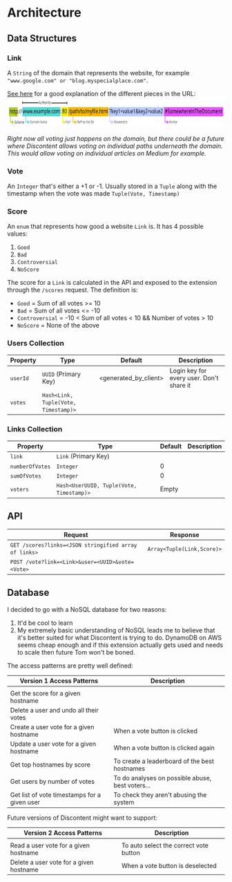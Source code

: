 # Architecture

## Data Structures

### Link

A `String` of the domain that represents the website, for example `"www.google.com" or "blog.myspecialplace.com"`.

[See here](https://developer.mozilla.org/en-US/docs/Learn/Common_questions/What_is_a_URL) for a good explanation of the different pieces in the URL:
<br/><img height=70 src="../docs/assets/URL_description.png" alt="Structure and components of a URL"></img>

_Right now all voting just happens on the domain, but there could be a future where Discontent allows voting on individual paths underneath the domain. This would allow voting on individual articles on Medium for example._

### Vote

An `Integer` that's either a +1 or -1. Usually stored in a `Tuple` along with the timestamp when the vote was made `Tuple(Vote, Timestamp)`

### Score

An `enum` that represents how good a website `Link` is. It has 4 possible values:

1. `Good`
1. `Bad`
1. `Controversial`
1. `NoScore`

The score for a `Link` is calculated in the API and exposed to the extension through the `/scores` request. The definition is:

- `Good` = Sum of all votes >= 10
- `Bad` = Sum of all votes <= -10
- `Controversial` = -10 < Sum of all votes < 10 && Number of votes > 10
- `NoScore` = None of the above

### Users Collection

| Property | Type                                 | Default               | Description                              |
| -------- | ------------------------------------ | --------------------- | ---------------------------------------- |
| `userId` | `UUID` (Primary Key)                 | <generated_by_client> | Login key for every user. Don't share it |
| `votes`  | `Hash<Link, Tuple(Vote, Timestamp)>` |                       |                                          |

### Links Collection

| Property        | Type                                     | Default | Description |
| --------------- | ---------------------------------------- | ------- | ----------- |
| `link`          | `Link` (Primary Key)                     |         |             |
| `numberOfVotes` | `Integer`                                | 0       |             |
| `sumOfVotes`    | `Integer`                                | 0       |             |
| `voters`        | `Hash<UserUUID, Tuple(Vote, Timestamp)>` | Empty   |             |

## API

| Request                                               | Response                   |
| ----------------------------------------------------- | -------------------------- |
| `GET /scores?links=<JSON stringified array of links>` | `Array<Tuple(Link,Score)>` |
| `POST /vote?link=<Link>&user=<UUID>&vote=<Vote>`      |                            |

## Database

I decided to go with a NoSQL database for two reasons:

1. It'd be cool to learn
1. My extremely basic understanding of NoSQL leads me to believe that it's better suited for what Discontent is trying to do.
   DynamoDB on AWS seems cheap enough and if this extension actually gets used and needs to scale then future Tom won't be boned.

The access patterns are pretty well defined:

| Version 1 Access Patterns                    | Description                                      |
| -------------------------------------------- | ------------------------------------------------ |
|                                              |                                                  |
| Get the score for a given hostname           |                                                  |
| Delete a user and undo all their votes       |                                                  |
| Create a user vote for a given hostname      | When a vote button is clicked                    |
| Update a user vote for a given hostname      | When a vote button is clicked again              |
| Get top hostnames by score                   | To create a leaderboard of the best hostnames    |
| Get users by number of votes                 | To do analyses on possible abuse, best voters... |
| Get list of vote timestamps for a given user | To check they aren't abusing the system          |

Future versions of Discontent might want to support:

| Version 2 Access Patterns               | Description                            |
| --------------------------------------- | -------------------------------------- |
|                                         |                                        |
| Read a user vote for a given hostname   | To auto select the correct vote button |
| Delete a user vote for a given hostname | When a vote button is deselected       |
